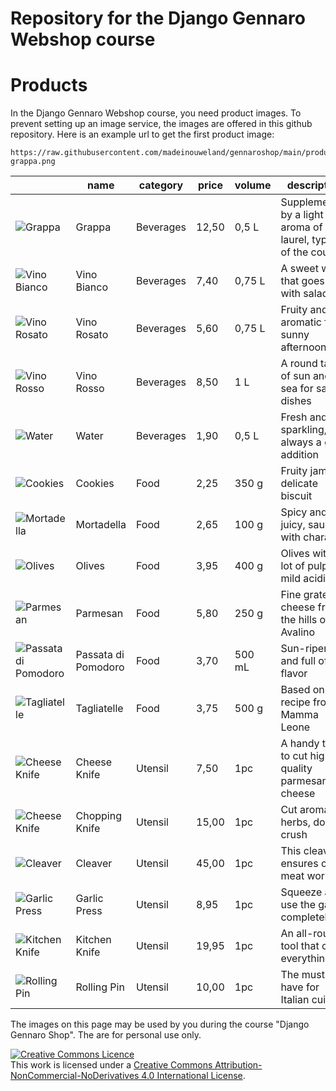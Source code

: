 # Repository for the Django Gennaro Webshop course

# Products

In the Django Gennaro Webshop course, you need product images. To prevent setting up an image service, the images are offered in this github repository. Here is an example url to get the first product image:

```
https://raw.githubusercontent.com/madeinouweland/gennaroshop/main/products/b-grappa.png
```

| | name | category | price | volume | description | image |
| --- | --- | --- | --- | --- | --- | --- |
| ![Grappa](https://raw.githubusercontent.com/madeinouweland/gennaroshop/main/products/b-grappa.png) | Grappa | Beverages | 12,50 | 0,5 L | Supplemented by a light aroma of laurel, typical of the country | b-grappa.png |
| ![Vino Bianco](https://raw.githubusercontent.com/madeinouweland/gennaroshop/main/products/b-vino-bianco.png) | Vino Bianco | Beverages | 7,40 | 0,75 L | A sweet wine that goes well with salads | b-vino-bianco.png |
| ![Vino Rosato](https://raw.githubusercontent.com/madeinouweland/gennaroshop/main/products/b-vino-rosato.png) | Vino Rosato | Beverages | 5,60 | 0,75 L | Fruity and aromatic for sunny afternoons | b-vino-rosato.png |
| ![Vino Rosso](https://raw.githubusercontent.com/madeinouweland/gennaroshop/main/products/b-vino-rosso.png) | Vino Rosso | Beverages | 8,50 | 1 L | A round taste of sun and sea for savory dishes | b-vino-rosso.png |
| ![Water](https://raw.githubusercontent.com/madeinouweland/gennaroshop/main/products/b-water.png) | Water | Beverages | 1,90 | 0,5 L | Fresh and sparkling, always a good addition | b-water.png |
| ![Cookies](https://raw.githubusercontent.com/madeinouweland/gennaroshop/main/products/f-cookies.png) | Cookies | Food | 2,25 | 350 g | Fruity jam in delicate biscuit | f-cookies.png |
| ![Mortadella](https://raw.githubusercontent.com/madeinouweland/gennaroshop/main/products/f-mortadella.png) | Mortadella | Food | 2,65 | 100 g | Spicy and juicy, sausage with character | f-mortadella.png |
| ![Olives](https://raw.githubusercontent.com/madeinouweland/gennaroshop/main/products/f-olives.png) | Olives | Food | 3,95 | 400 g | Olives with a lot of pulp and mild acidity | f-olives.png |
| ![Parmesan](https://raw.githubusercontent.com/madeinouweland/gennaroshop/main/products/f-parmesan.png) | Parmesan | Food | 5,80 | 250 g | Fine grated cheese from the hills of Avalino | f-parmesan.png |
| ![Passata di Pomodoro](https://raw.githubusercontent.com/madeinouweland/gennaroshop/main/products/f-passata-di-pomodoro.png) | Passata di Pomodoro | Food | 3,70 | 500 mL | Sun-ripened and full of flavor | f-passata-di-pomodoro.png |
| ![Tagliatelle](https://raw.githubusercontent.com/madeinouweland/gennaroshop/main/products/f-tagliatelle.png) | Tagliatelle | Food | 3,75 | 500 g | Based on a recipe from Mamma Leone | f-tagliatelle.png |
| ![Cheese Knife](https://raw.githubusercontent.com/madeinouweland/gennaroshop/main/products/u-cheese-knife.png) | Cheese Knife | Utensil | 7,50 | 1pc | A handy tool to cut high-quality parmesan cheese | u-cheese-knife.png |
| ![Cheese Knife](https://raw.githubusercontent.com/madeinouweland/gennaroshop/main/products/u-chopping-knife.png) | Chopping Knife | Utensil | 15,00 | 1pc | Cut aromatic herbs, do not crush | u-chopping-knife.png |
| ![Cleaver](https://raw.githubusercontent.com/madeinouweland/gennaroshop/main/products/u-cleaver.png) | Cleaver | Utensil | 45,00 | 1pc | This cleaver ensures clean meat work | u-cleaver.png |
| ![Garlic Press](https://raw.githubusercontent.com/madeinouweland/gennaroshop/main/products/u-garlic-press.png) | Garlic Press | Utensil | 8,95 | 1pc | Squeeze and use the garlic completely | u-garlic-press.png |
| ![Kitchen Knife](https://raw.githubusercontent.com/madeinouweland/gennaroshop/main/products/u-kitchen-knife.png) | Kitchen Knife | Utensil | 19,95 | 1pc |An all-round tool that cuts everything | u-kitchen-knife.png |
| ![Rolling Pin](https://raw.githubusercontent.com/madeinouweland/gennaroshop/main/products/u-rolling-pin.png) | Rolling Pin | Utensil | 10,00 | 1pc | The must-have for Italian cuisine | u-rolling-pin.png |

The images on this page may be used by you during the course "Django Gennaro Shop". The are for personal use only.

<a rel="license" href="http://creativecommons.org/licenses/by-nc-nd/4.0/"><img alt="Creative Commons Licence" style="border-width:0" src="https://i.creativecommons.org/l/by-nc-nd/4.0/88x31.png" /></a><br />This work is licensed under a <a rel="license" href="http://creativecommons.org/licenses/by-nc-nd/4.0/">Creative Commons Attribution-NonCommercial-NoDerivatives 4.0 International License</a>.
